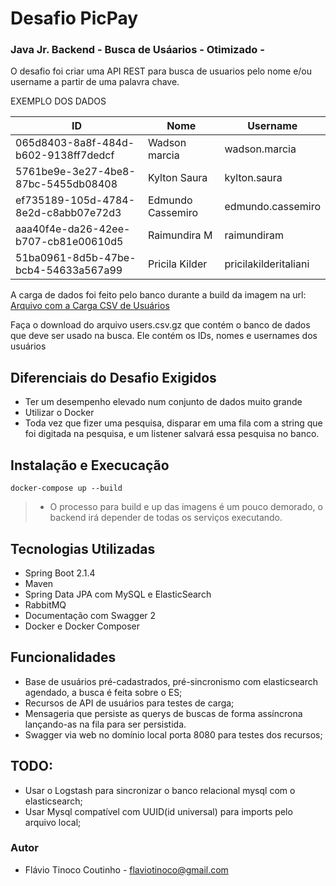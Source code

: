 # Desafio PicPay

### Java Jr. Backend - Busca de Usáarios - Otimizado -

O desafio foi criar uma API REST para busca de usuarios pelo nome e/ou username a partir de uma palavra chave. 

EXEMPLO DOS DADOS

ID | Nome | Username
| --- | --- | --- |
065d8403-8a8f-484d-b602-9138ff7dedcf | Wadson marcia | wadson.marcia
5761be9e-3e27-4be8-87bc-5455db08408 | Kylton Saura | kylton.saura
ef735189-105d-4784-8e2d-c8abb07e72d3 | Edmundo Cassemiro |edmundo.cassemiro
aaa40f4e-da26-42ee-b707-cb81e00610d5 |Raimundira M|raimundiram
51ba0961-8d5b-47be-bcb4-54633a567a99 | Pricila Kilder|pricilakilderitaliani
  
 A carga de dados foi feito pelo banco durante a build da imagem na url:
 [Arquivo com a Carga CSV de Usuários](https://s3.amazonaws.com/careers-picpay/users.csv.gz "Arquivo CSV")

Faça o download do arquivo users.csv.gz que contém o banco de dados que
deve ser usado na busca. Ele contém os IDs, nomes e usernames dos usuários

## Diferenciais do Desafio Exigidos
  - Ter um desempenho elevado num conjunto de dados muito grande
  - Utilizar o Docker
  - Toda vez que fizer uma pesquisa, disparar em uma fila com a string que foi
digitada na pesquisa, e um listener salvará essa pesquisa no banco.

## Instalação e Execucação
```
docker-compose up --build
```
> - O processo para build e up das imagens é um pouco demorado, o backend irá depender de todas os serviços executando.

## Tecnologias Utilizadas
  - Spring Boot 2.1.4
  - Maven
  - Spring Data JPA com MySQL e ElasticSearch
  - RabbitMQ
  - Documentação com Swagger 2
  - Docker e Docker Composer

## Funcionalidades
  - Base de usuários pré-cadastrados, pré-sincronismo com elasticsearch agendado, a busca é feita sobre o ES;
  - Recursos de API de usuários para testes de carga;
  - Mensageria que persiste as querys de buscas de forma assíncrona lançando-as na fila para ser persistida.
  - Swagger via web no domínio local porta 8080 para testes dos recursos;

## TODO:
  - Usar o Logstash para sincronizar o banco relacional mysql com o elasticsearch;
  - Usar Mysql compatível com UUID(id universal) para imports pelo arquivo local;

### Autor
* Flávio Tinoco Coutinho - flaviotinoco@gmail.com